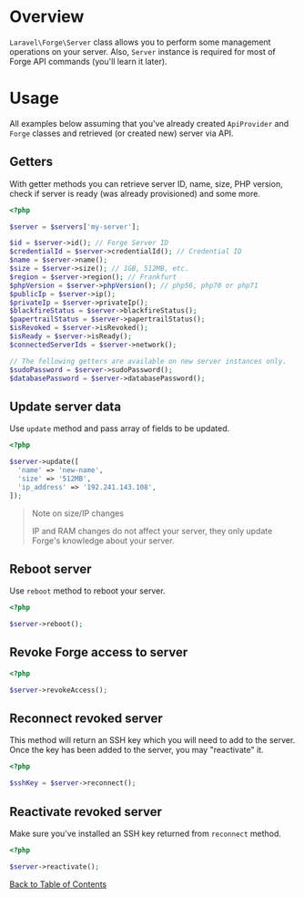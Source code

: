 # Overview

`Laravel\Forge\Server` class allows you to perform some management operations on your server. Also, `Server` instance is required for most of Forge API commands (you'll learn it later).

# Usage

All examples below assuming that you've already created `ApiProvider` and `Forge` classes and retrieved (or created new) server via API.

## Getters

With getter methods you can retrieve server ID, name, size, PHP version, check if server is ready (was already provisioned) and some more.

```php
<?php

$server = $servers['my-server'];

$id = $server->id(); // Forge Server ID
$credentialId = $server->credentialId(); // Credential ID
$name = $server->name();
$size = $server->size(); // 1GB, 512MB, etc.
$region = $server->region(); // Frankfurt
$phpVersion = $server->phpVersion(); // php56, php70 or php71
$publicIp = $server->ip();
$privateIp = $server->privateIp();
$blackfireStatus = $server->blackfireStatus();
$papertrailStatus = $server->papertrailStatus();
$isRevoked = $server->isRevoked();
$isReady = $server->isReady();
$connectedServerIds = $server->network();

// The following getters are available on new server instances only.
$sudoPassword = $server->sudoPassword();
$databasePassword = $server->databasePassword();
```

## Update server data

Use `update` method and pass array of fields to be updated.

```php
<?php

$server->update([
  'name' => 'new-name',
  'size' => '512MB',
  'ip_address' => '192.241.143.108',
]);
```

> Note on size/IP changes
> 
> IP and RAM changes do not affect your server,
> they only update Forge's knowledge about your server.

## Reboot server

Use `reboot` method to reboot your server.

```php
<?php

$server->reboot();
```

## Revoke Forge access to server

```php
<?php

$server->revokeAccess();
```

## Reconnect revoked server

This method will return an SSH key which you will need to add to the server. Once the key has been added to the server, you may "reactivate" it.

```php
<?php

$sshKey = $server->reconnect();
```

## Reactivate revoked server

Make sure you've installed an SSH key returned from `reconnect` method.

```php
<?php

$server->reactivate();
```

[Back to Table of Contents](./readme.md)
